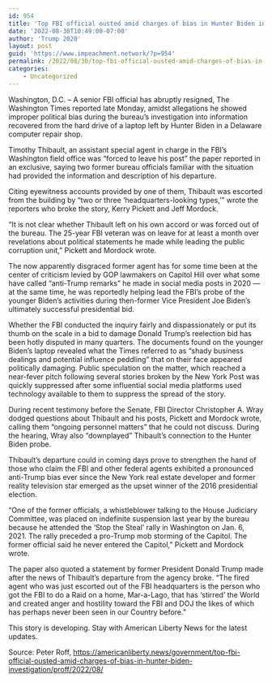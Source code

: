 ```yaml
---
id: 954
title: 'Top FBI official ousted amid charges of bias in Hunter Biden investigation'
date: '2022-08-30T10:49:00-07:00'
author: 'Trump 2020'
layout: post
guid: 'https://www.impeachment.network/?p=954'
permalink: /2022/08/30/top-fbi-official-ousted-amid-charges-of-bias-in-hunter-biden-investigation/
categories:
    - Uncategorized
---
```


Washington, D.C. – A senior FBI official has abruptly resigned, The Washington Times reported late Monday, amidst allegations he showed improper political bias during the bureau’s investigation into information recovered from the hard drive of a laptop left by Hunter Biden in a Delaware computer repair shop.

Timothy Thibault, an assistant special agent in charge in the FBI’s Washington field office was “forced to leave his post” the paper reported in an exclusive, saying two former bureau officials familiar with the situation had provided the information and description of his departure.

Citing eyewitness accounts provided by one of them, Thibault was escorted from the building by “two or three ‘headquarters-looking types,’” wrote the reporters who broke the story, Kerry Pickett and Jeff Mordock.

“It is not clear whether Thibault left on his own accord or was forced out of the bureau. The 25-year FBI veteran was on leave for at least a month over revelations about political statements he made while leading the public corruption unit,” Pickett and Mordock wrote.

The now apparently disgraced former agent has for some time been at the center of criticism levied by GOP lawmakers on Capitol Hill over what some have called “anti-Trump remarks” he made in social media posts in 2020 — at the same time, he was reportedly helping lead the FBI’s probe of the younger Biden’s activities during then-former Vice President Joe Biden’s ultimately successful presidential bid.

Whether the FBI conducted the inquiry fairly and dispassionately or put its thumb on the scale in a bid to damage Donald Trump’s reelection bid has been hotly disputed in many quarters. The documents found on the younger Biden’s laptop revealed what the Times referred to as “shady business dealings and potential influence peddling” that on their face appeared politically damaging. Public speculation on the matter, which reached a near-fever pitch following several stories broken by the New York Post was quickly suppressed after some influential social media platforms used technology available to them to suppress the spread of the story.

During recent testimony before the Senate, FBI Director Christopher A. Wray dodged questions about Thibault and his posts, Pickett and Mordock wrote, calling them “ongoing personnel matters” that he could not discuss. During the hearing, Wray also “downplayed” Thibault’s connection to the Hunter Biden probe.

Thibault’s departure could in coming days prove to strengthen the hand of those who claim the FBI and other federal agents exhibited a pronounced anti-Trump bias ever since the New York real estate developer and former reality television star emerged as the upset winner of the 2016 presidential election.

“One of the former officials, a whistleblower talking to the House Judiciary Committee, was placed on indefinite suspension last year by the bureau because he attended the ‘Stop the Steal’ rally in Washington on Jan. 6, 2021. The rally preceded a pro-Trump mob storming of the Capitol. The former official said he never entered the Capitol,” Pickett and Mordock wrote.

The paper also quoted a statement by former President Donald Trump made after the news of Thibault’s departure from the agency broke. “The fired agent who was just escorted out of the FBI headquarters is the person who got the FBI to do a Raid on a home, Mar-a-Lago, that has ‘stirred’ the World and created anger and hostility toward the FBI and DOJ the likes of which has perhaps never been seen in our Country before.”

This story is developing. Stay with American Liberty News for the latest updates.

Source: Peter Roff, https://americanliberty.news/government/top-fbi-official-ousted-amid-charges-of-bias-in-hunter-biden-investigation/proff/2022/08/